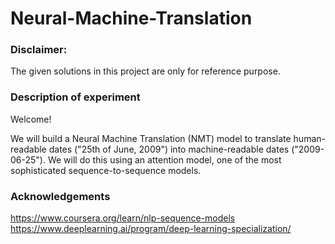# Neural-Machine-Translation

### Disclaimer:
The given solutions in this project are only for reference purpose.

### Description of experiment

Welcome!

We will build a Neural Machine Translation (NMT) model to translate human-readable dates ("25th of June, 2009") into machine-readable dates ("2009-06-25").
We will do this using an attention model, one of the most sophisticated sequence-to-sequence models.

### Acknowledgements

https://www.coursera.org/learn/nlp-sequence-models <br>
https://www.deeplearning.ai/program/deep-learning-specialization/
